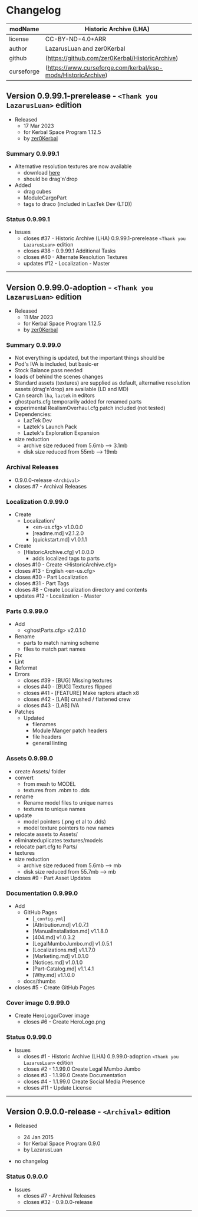 # Changelog  
  
| modName    | Historic Archive (LHA)                                       |
| ---------- | ------------------------------------------------------------ |
| license    | CC-BY-ND-4.0+ARR                                             |
| author     | LazarusLuan and zer0Kerbal                                   |
| github     | (https://github.com/zer0Kerbal/HistoricArchive)              |
| curseforge | (https://www.curseforge.com/kerbal/ksp-mods/HistoricArchive) |

## Version 0.9.99.1-prerelease - `<Thank you LazarusLuan>` edition

* Released
  * 17 Mar 2023
  * for Kerbal Space Program 1.12.5
  * by [zer0Kerbal](https://github.com/zer0Kerbal)

### Summary 0.9.99.1

* Alternative resolution textures are now available
  * download [here](https://www.curseforge.com/kerbal/ksp-mods/HistoricArchiveTextures)
  * should be drag'n'drop
* Added
  * drag cubes
  * ModuleCargoPart
  * tags to draco (included in LazTek Dev (LTD))

### Status 0.9.99.1

* Issues
  * closes #37 - Historic Archive (LHA) 0.9.99.1-prerelease `<Thank you LazarusLuan>` edition
  * closes #38 - 0.9.99.1 Additional Tasks
  * closes #40 - Alternate Resolution Textures
  * updates #12 - Localization - Master

---

## Version 0.9.99.0-adoption - `<Thank you LazarusLuan>` edition

* Released
  * 11 Mar 2023
  * for Kerbal Space Program 1.12.5
  * by [zer0Kerbal](https://github.com/zer0Kerbal)

### Summary 0.9.99.0

* Not everything is updated, but the important things should be
* Pod's IVA is included, but basic-er
* Stock Balance pass needed
* loads of behind the scenes changes
* Standard assets (textures) are supplied as default, alternative resolution assets (drag'n'drop) are available (LD and MD)
* Can search `lha`, `laztek` in editors
* ghostparts.cfg temporarily added for renamed parts
* experimental RealismOverhaul.cfg patch included (not tested)
* Dependencies:
  * LazTek Dev
  * Laztek's Launch Pack
  * Laztek's Exploration Expansion
* size reduction
  * archive size reduced from 5.6mb --> 3.1mb
  * disk size reduced from 55mb --> 19mb

### Archival Releases

* 0.9.0.0-release `<Archival>`
* closes #7 - Archival Releases

### Localization 0.9.99.0

* Create
  * Localization/
    * <en-us.cfg> v1.0.0.0
    * [readme.md] v2.1.2.0
    * [quickstart.md] v1.0.1.1
* Create
  * [HistoricArchive.cfg] v1.0.0.0
    * adds localized tags to parts
* closes #10 - Create <HistoricArchive.cfg>
* closes #13 - English <en-us.cfg>
* closes #30 - Part Localization
* closes #31 - Part Tags
* closes #8 - Create Localization directory and contents
* updates #12 - Localization - Master

### Parts 0.9.99.0

* Add
  * <ghostParts.cfg> v2.0.1.0
* Rename
  * parts to match naming scheme
  * files to match part names
* Fix
* Lint
* Reformat
* Errors
  * closes #39 - [BUG] Missing textures
  * closes #40 - [BUG] Textures flipped
  * closes #41 - [FEATURE] Make raptors attach x8
  * closes #42 - [LAB] crushed / flattened crew
  * closes #43 - [LAB] IVA
* Patches
  * Updated
    * filenames
    * Module Manger patch headers
    * file headers
    * general linting

### Assets 0.9.99.0

* create Assets/ folder
* convert
  * from mesh to MODEL
  * textures from .mbm to .dds
* rename
  * Rename model files to unique names
  * textures to unique names
* update
  * model pointers (.png et al to .dds)
  * model texture pointers to new names
* relocate assets to Assets/
* eliminateduplicates textures/models
* relocate part.cfg to Parts/
* textures
* size reduction
  * archive size reduced from 5.6mb --> mb
  * disk size reduced from 55.7mb --> mb
* closes #9 - Part Asset Updates

### Documentation 0.9.99.0

* Add
  * GitHub Pages
    * [`_config.yml`]
    * [Attribution.md] v1.0.7.1
    * [ManualInstallation.md] v1.1.8.0
    * [404.md] v1.0.3.2
    * [LegalMumboJumbo.md] v1.0.5.1
    * [Localizations.md] v1.1.7.0
    * [Marketing.md] v1.0.1.0
    * [Notices.md] v1.0.1.0
    * [Part-Catalog.md] v1.1.4.1
    * [Why.md] v1.1.0.0
  * docs/thumbs
* closes #5 - Create GitHub Pages

### Cover image 0.9.99.0

* Create HeroLogo/Cover image
  * closes #6 - Create HeroLogo.png

### Status 0.9.99.0

* Issues
  * closes #1 - Historic Archive (LHA) 0.9.99.0-adoption `<Thank you LazarusLuan>` edition
  * closes #2 - 1.1.99.0 Create Legal Mumbo Jumbo
  * closes #3 - 1.1.99.0 Create Documentation
  * closes #4 - 1.1.99.0 Create Social Media Presence
  * closes #11 - Update License

---

## Version 0.9.0.0-release - `<Archival>` edition

* Released
  * 24 Jan 2015
  * for Kerbal Space Program 0.9.0
  * by LazarusLuan

* no changelog

### Status 0.9.0.0

* Issues
  * closes #7 - Archival Releases
  * closes #32 - 0.9.0.0-release

---
